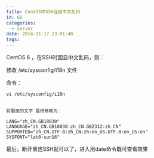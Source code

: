 ```yaml
---
title: CentOS中SSH连接中文乱码
id: 68
categories:
  - server
date: 2014-11-17 23:01:48
tags:
---
```


CentOS 6 ，在SSH时回显中文乱码，则：

修改 /etc/sysconfig/i18n 文件

命令：

    vi /etc/sysconfig/i18n
    

    将里面的文字 最终修改为：

    LANG="zh_CN.GB18030"
    LANGUAGE="zh_CN.GB18030:zh_CN.GB2312:zh_CN"
    SUPPORTED="zh_CN.UTF-8:zh_CN:zh:en_US.UTF-8:en_US:en"
    SYSFONT="lat0-sun16"

最后，断开重连SSH就可以了，进入用date命令既可查看效果
